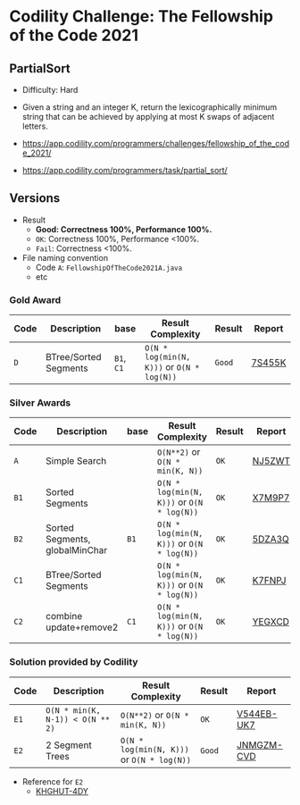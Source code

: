 # Codility Challenge: The Fellowship of the Code 2021

## PartialSort

- Difficulty: Hard
- Given a string and an integer K, return the lexicographically minimum string that can be achieved by applying at most K swaps of adjacent letters.

- <https://app.codility.com/programmers/challenges/fellowship_of_the_code_2021/>
- <https://app.codility.com/programmers/task/partial_sort/>

## Versions

- Result
  - **Good: Correctness 100%, Performance 100%.**
  - `OK`: Correctness 100%, Performance <100%.
  - `Fail`: Correctness <100%.
- File naming convention
  - Code `A`: `FellowshipOfTheCode2021A.java`
  - etc

### Gold Award

| Code | Description           | base       | Result Complexity                          | Result | Report                                                                            |
| ---- | --------------------- | ---------- | ------------------------------------------ | ------ | --------------------------------------------------------------------------------- |
| `D`  | BTree/Sorted Segments | `B1`, `C1` | `O(N * log(min(N, K)))` or `O(N * log(N))` | `Good` | [7S455K](https://app.codility.com/cert/view/cert7S455K-BW5AM4QP597S83WT/details/) |

### Silver Awards

| Code | Description                    | base | Result Complexity                          | Result | Report                                                                            |
| ---- | ------------------------------ | ---- | ------------------------------------------ | ------ | --------------------------------------------------------------------------------- |
| `A`  | Simple Search                  |      | `O(N**2)` or `O(N * min(K, N))`            | `OK`   | [NJ5ZWT](https://app.codility.com/cert/view/certNJ5ZWT-XZA8ZWA4U88PYFTN/details/) |
| `B1` | Sorted Segments                |      | `O(N * log(min(N, K)))` or `O(N * log(N))` | `OK`   | [X7M9P7](https://app.codility.com/cert/view/certX7M9P7-VTXZPEEZJ9HFYWA2/details/) |
| `B2` | Sorted Segments, globalMinChar | `B1` | `O(N * log(min(N, K)))` or `O(N * log(N))` | `OK`   | [5DZA3Q](https://app.codility.com/cert/view/cert5DZA3Q-2VZMDTXX9JNP3RKS/details/) |
| `C1` | BTree/Sorted Segments          |      | `O(N * log(min(N, K)))` or `O(N * log(N))` | `OK`   | [K7FNPJ](https://app.codility.com/cert/view/certK7FNPJ-EXEGUPM28384A8XK/details/) |
| `C2` | combine update+remove2         | `C1` | `O(N * log(min(N, K)))` or `O(N * log(N))` | `OK`   | [YEGXCD](https://app.codility.com/cert/view/certYEGXCD-KFGTQ2KHF2HFC8K7/details/) |

### Solution provided by Codility

| Code | Description                      | Result Complexity                          | Result | Report                                                                  |
| ---- | -------------------------------- | ------------------------------------------ | ------ | ----------------------------------------------------------------------- |
| `E1` | `O(N * min(K, N-1)) < O(N ** 2)` | `O(N**2)` or `O(N * min(K, N))`            | `OK`   | [V544EB-UK7](https://app.codility.com/demo/results/trainingV544EB-UK7/) |
| `E2` | 2 Segment Trees                  | `O(N * log(min(N, K)))` or `O(N * log(N))` | `Good` | [JNMGZM-CVD](https://app.codility.com/demo/results/trainingJNMGZM-CVD/) |

- Reference for `E2`
  - [KHGHUT-4DY](https://app.codility.com/demo/results/trainingKHGHUT-4DY/)
